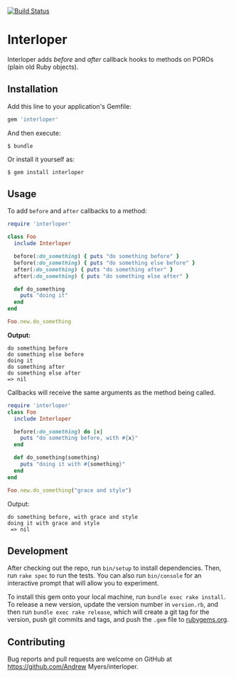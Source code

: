 [![Build Status](https://travis-ci.org/afred/interloper.svg?branch=master)](https://travis-ci.org/afred/interloper)

# Interloper

Interloper adds _before_ and _after_ callback hooks to methods on POROs (plain old Ruby objects).

## Installation

Add this line to your application's Gemfile:

```ruby
gem 'interloper'
```

And then execute:

    $ bundle

Or install it yourself as:

    $ gem install interloper

## Usage

To add `before` and `after` callbacks to a method:
```ruby
require 'interloper'

class Foo
  include Interloper

  before(:do_something) { puts "do something before" }
  before(:do_something) { puts "do something else before" }
  after(:do_something) { puts "do something after" }
  after(:do_something) { puts "do something else after" }

  def do_something
    puts "doing it"
  end
end

Foo.new.do_something
```
**Output:**
```
do something before
do something else before
doing it
do something after
do something else after
=> nil
```


Callbacks will receive the same arguments as the method being called.
```ruby
require 'interloper'
class Foo
  include Interloper

  before(:do_something) do |x|
    puts "do something before, with #{x}"
  end

  def do_something(something)
    puts "doing it with #{something}"
  end
end

Foo.new.do_something("grace and style")
```
Output:
```
do something before, with grace and style
doing it with grace and style
 => nil 
```

## Development

After checking out the repo, run `bin/setup` to install dependencies. Then, run `rake spec` to run the tests. You can also run `bin/console` for an interactive prompt that will allow you to experiment.

To install this gem onto your local machine, run `bundle exec rake install`. To release a new version, update the version number in `version.rb`, and then run `bundle exec rake release`, which will create a git tag for the version, push git commits and tags, and push the `.gem` file to [rubygems.org](https://rubygems.org).

## Contributing

Bug reports and pull requests are welcome on GitHub at https://github.com/Andrew Myers/interloper.

